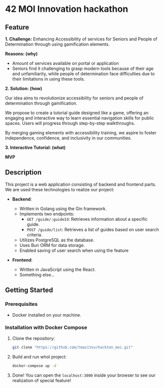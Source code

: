 # 42 MOI Innovation hackathon

## Feature
**1.	Challenge:**
Enhancing Accessibility of services for Seniors and People of Determination through using gamification elements.

**Reasons: (why)**
- Amount of services available on portal or application
- Seniors find it challenging to grasp modern tools because of their age and unfamiliarity, while people of determination face difficulties due to their limitations in using these tools.

**2.	Solution: (how)**

Our idea aims to revolutionize accessibility for seniors and people of determination through gamification.

We propose to create a tutorial guide designed like a game, offering an engaging and interactive way to learn essential navigation skills for public spaces. Users will progress through step-by-step walkthroughs.

By merging gaming elements with accessibility training, we aspire to foster independence, confidence, and inclusivity in our communities.

**3.	Interactive Tutorial: (what)**

**MVP**



## Description
This project is a web application consisting of backend and frontend parts.
We are used these technologies to realize our project:
- **Backend**:
  - Written in Golang using the Gin framework.
  - Implements two endpoints:
    - `GET /guide/:guideId`: Retrieves information about a specific guide.
    - `POST /guide/list`: Retrieves a list of guides based on user search criteria.
  - Utilizes PostgreSQL as the database.
  - Uses Bun ORM for data storage.
  - Enabled saving of user search when using the feature

- **Frontend**:
  - Written in JavaScript using the React.
  - Something else... 

## Getting Started

### Prerequisites
- Docker installed on your machine.

### Installation with Docker Compose
1. Clone the repository:
   ```bash
   git clone "https://github.com/tmazitov/hackton_moi.git"
   ```
2. Build and run whol project:
   ```bash
   docker-compose up -d
   ```
3. Done! You can open the `localhost:3000` inside your browser to see our realization of special feature!
